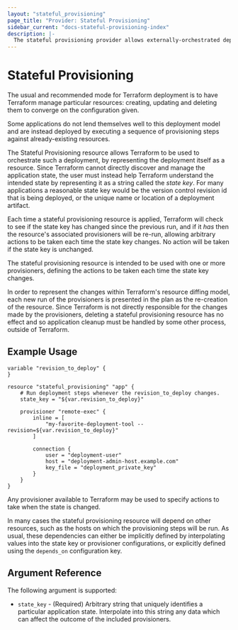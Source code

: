 ```yaml
---
layout: "stateful_provisioning"
page_title: "Provider: Stateful Provisioning"
sidebar_current: "docs-stateful-provisioning-index"
description: |-
  The stateful provisioning provider allows externally-orchestrated deployment via arbitrary provisioners.
---
```


# Stateful Provisioning

The usual and recommended mode for Terraform deployment is to have Terraform
manage particular resources: creating, updating and deleting them to converge
on the configuration given.

Some applications do not lend themselves well to this deployment model and are
instead deployed by executing a sequence of provisioning steps against
already-existing resources.

The Stateful Provisioning resource allows Terraform to be used to orchestrate
such a deployment, by representing the deployment itself as a resource. Since
Terraform cannot directly discover and manage the application state, the user
must instead help Terraform understand the intended state by representing it as
a string called the *state key*. For many applications a reasonable state key
would be the version control revision id that is being deployed, or the
unique name or location of a deployment artifact.

Each time a stateful provisioning resource is applied, Terraform will check
to see if the state key has changed since the previous run, and if it *has*
then the resource's associated provisioners will be re-run, allowing arbitrary
actions to be taken each time the state key changes. No action will be taken
if the state key is unchanged.

The stateful provisioning resource is intended to be used with one or more
provisioners, defining the actions to be taken each time the state key
changes.

In order to represent the changes within Terraform's resource diffing model,
each new run of the provisioners is presented in the plan as the re-creation
of the resource. Since Terraform is not directly responsible for the changes
made by the provisioners, deleting a stateful provisioning resource has no
effect and so application cleanup must be handled by some other process,
outside of Terraform.

## Example Usage

```
variable "revision_to_deploy" {
}

resource "stateful_provisioning" "app" {
    # Run deployment steps whenever the revision_to_deploy changes.
    state_key = "${var.revision_to_deploy}"

    provisioner "remote-exec" {
        inline = [
            "my-favorite-deployment-tool --revision=${var.revision_to_deploy}"
        ]

        connection {
            user = "deployment-user"
            host = "deployment-admin-host.example.com"
            key_file = "deployment_private_key"
        }
    }
}
```

Any provisioner available to Terraform may be used to specify actions to take
when the state is changed.

In many cases the stateful provisioning resource will depend on other
resources, such as the hosts on which the provisioning steps will be run.
As usual, these dependencies can either be implicitly defined by interpolating
values into the state key or provisioner configurations, or explicitly
defined using the ``depends_on`` configuration key.

## Argument Reference

The following argument is supported:

* `state_key` - (Required) Arbitrary string that uniquely identifies a
  particular application state. Interpolate into this string any data which
  can affect the outcome of the included provisioners.
